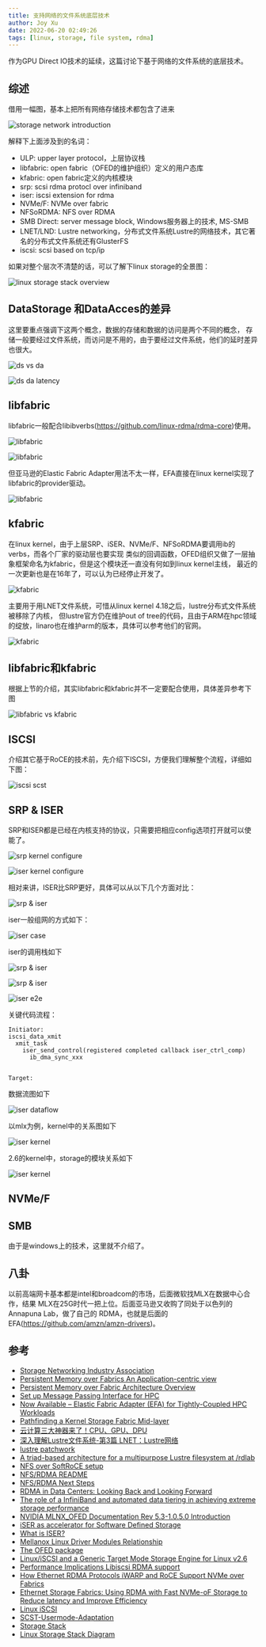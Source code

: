 ```yaml
---
title: 支持网络的文件系统底层技术
author: Joy Xu
date: 2022-06-20 02:49:26
tags: [linux, storage, file system, rdma]
---
```


作为GPU Direct IO技术的延续，这篇讨论下基于网络的文件系统的底层技术。

## 综述

借用一幅图，基本上把所有网络存储技术都包含了进来

![storage network introduction](/images/storage_network.png)

解释下上面涉及到的名词：

* ULP: upper layer protocol，上层协议栈
* libfabric: open fabric（OFED的维护组织）定义的用户态库
* kfabric: open fabric定义的内核模块
* srp: scsi rdma protocl over infiniband
* iser: iscsi extension for rdma
* NVMe/F: NVMe over fabric
* NFSoRDMA: NFS over RDMA
* SMB Direct: server message block, Windows服务器上的技术, MS-SMB
* LNET/LND: Lustre networking，分布式文件系统Lustre的网络技术，其它著名的分布式文件系统还有GlusterFS
* iscsi: scsi based on tcp/ip

如果对整个层次不清楚的话，可以了解下linux storage的全景图：

![linux storage stack overview](/images/Linux-storage-stack-diagram_v4.10.svg)

## DataStorage 和DataAcces的差异

这里要重点强调下这两个概念，数据的存储和数据的访问是两个不同的概念，
存储一般要经过文件系统，而访问是不用的，由于要经过文件系统，他们的延时差异也很大。

![ds vs da](/images/storage_network_ds_da.png)

![ds da latency](/images/storage_network_ds_da_latency.png)

## libfabric

libfabric一般配合libibverbs(https://github.com/linux-rdma/rdma-core)使用。

![libfabric](/images/storage_network_libfabric.png)

![libfabric](/images/storage_network_libfabric2.png)

但亚马逊的Elastic Fabric Adapter用法不太一样，EFA直接在linux kernel实现了libfabric的provider驱动。

![libfabric](/images/storage_network_libfabric3.png)

## kfabric

在linux kernel，由于上层SRP、iSER、NVMe/F、NFSoRDMA要调用ib的verbs，而各个厂家的驱动层也要实现
类似的回调函数，OFED组织又做了一层抽象框架命名为kfabric，但是这个模块还一直没有何如到linux kernel主线，
最近的一次更新也是在16年了，可以认为已经停止开发了。

![kfabric](/images/storage_network_kfabric.png)

主要用于用LNET文件系统，可惜从linux kernel 4.18之后，lustre分布式文件系统被移除了内核，
但lustre官方仍在维护out of tree的代码，且由于ARM在hpc领域的绽放，linaro也在维护arm的版本，具体可以参考他们的官网。

![kfabric](/images/storage_network_kfabric2.png)

## libfabric和kfabric

根据上节的介绍，其实libfabric和kfabric并不一定要配合使用，具体差异参考下图

![libfabric vs kfabric](/images/storage_network_fabric.png)

## ISCSI

介绍其它基于RoCE的技术前，先介绍下ISCSI，方便我们理解整个流程，详细如下图：

![iscsi scst ](/images/storage_network_iscsi.png)

## SRP & ISER

SRP和ISER都是已经在内核支持的协议，只需要把相应config选项打开就可以使能了。

![srp kernel configure](/images/storage_network_srp.png)

![iser kernel configure](/images/storage_network_iser.png)

相对来讲，ISER比SRP更好，具体可以从以下几个方面对比：

![srp & iser](/images/storage_network_srp_iser3.png)

iser一般组网的方式如下：

![iser case](/images/storage_network_iser_case.png)

iser的调用栈如下

![srp & iser](/images/storage_network_srp_iser.png)

![srp & iser](/images/storage_network_srp_iser2.png)

![iser e2e](/images/storage_network_iser_e2e.png)

关键代码流程：

	Initiator:
	iscsi_data_xmit
	  xmit_task
	    iser_send_control(registered completed callback iser_ctrl_comp)
	      ib_dma_sync_xxx


	Target:


数据流图如下

![iser dataflow](/images/storage_network_iser_dataflow.png)

以mlx为例，kernel中的关系图如下

![iser kernel](/images/storage_network_iser_kernel.png)

2.6的kernel中，storage的模块关系如下

![iser kernel](/images/storage_network_26linux.png)

## NVMe/F

## SMB

由于是windows上的技术，这里就不介绍了。

## 八卦

以前高端网卡基本都是intel和broadcom的市场，后面微软找MLX在数据中心合作，结果
MLX在25G时代一把上位。后面亚马逊又收购了同处于以色列的Annapuna Lab，做了自己的
RDMA，也就是后面的EFA(https://github.com/amzn/amzn-drivers)。

## 参考

* [Storage Networking Industry Association](https://www.snia.org/)
* [Persistent Memory over Fabrics An Application-centric view](https://www.snia.org/sites/default/files/PM-Summit/2017/presentations/Paul_Grun_Doug_Voigt_PM_over_Fabrics-an-Application-centered_Viewv2.pdf)
* [Persistent Memory over Fabric Architecture Overview](https://slideplayer.com/slide/13896886)
* [Set up Message Passing Interface for HPC](https://docs.microsoft.com/en-us/azure/virtual-machines/workloads/hpc/setup-mpi)
* [Now Available – Elastic Fabric Adapter (EFA) for Tightly-Coupled HPC Workloads](https://aws.amazon.com/cn/blogs/aws/now-available-elastic-fabric-adapter-efa-for-tightly-coupled-hpc-workloads/)
* [Pathfinding a Kernel Storage Fabric Mid-layer](https://openfabrics.org/images/eventpresos/2016presentations/106kfabric.pdf)
* [云计算三大神器来了！CPU、GPU、DPU](https://www.sohu.com/a/427490498_505795)
* [深入理解Lustre文件系统-第3篇 LNET：Lustre网络](https://blog.csdn.net/fsdev/article/details/7800126)
* [lustre patchwork](https://patchwork.kernel.org/project/lustre-devel/list/)
* [A triad-based architecture for a multipurpose Lustre filesystem at /rdlab](https://rdlab.cs.upc.edu/wp-content/uploads/2021/05/LUG2021-Triad-based-architecture-rdlab.pdf)
* [NFS over SoftRoCE setup](http://linux-nfs.org/wiki/index.php/NFS_over_SoftRoCE_setup)
* [NFS/RDMA README](https://kernel.org/doc/Documentation/filesystems/nfs/nfs-rdma.txt)
* [NFS/RDMA Next Steps](https://datatracker.ietf.org/meeting/99/materials/slides-99-nfsv4-nfsrdma-next-steps-chuck-lever-00)
* [RDMA in Data Centers: Looking Back and Looking Forward](https://slidetodoc.com/rdma-in-data-centers-looking-back-and-looking/)
* [The role of a InfiniBand and automated data tiering in achieving extreme storage performance](https://kipdf.com/the-role-of-a-infiniband-and-automated-data-tiering-in-achieving-extreme-storage_5aef9bb47f8b9a0f648b4583.html)
* [NVIDIA MLNX_OFED Documentation Rev 5.3-1.0.5.0 Introduction](https://docs.nvidia.com/networking/display/MLNXOFEDv531050/Introduction)
* [iSER as accelerator for Software Defined Storage](https://www.snia.org/sites/default/files/SDC/2016/presentations/storage_networking/RahulFiske_iSER_Accelerator_Software_Defined_Storage_v2.pdf)
* [What is ISER?](https://support.mellanox.com/s/article/what-is-iser-x)
* [Mellanox Linux Driver Modules Relationship](https://support.mellanox.com/s/article/mellanox-linux-driver-modules-relationship--mlnx-ofed-x)
* [The OFED package](https://www.rdmamojo.com/2012/04/25/the-ofed-package/)
* [Linux/iSCSI and a Generic Target Mode Storage Engine for Linux v2.6](https://www.usenix.org/legacy/events/lsf08/tech/IO_bellinger.pdf)
* [Performance Implications Libiscsi RDMA support](https://www.snia.org/sites/default/files/SDC/2016/presentations/storage_networking/Shterman-Grimberg_Greenberg_Performance%20Implications%20Libiscsi_%20RDMA_V6.pdf)
* [How Ethernet RDMA Protocols iWARP and RoCE Support NVMe over Fabrics](https://www.snia.org/sites/default/files/ESF/How_Ethernet_RDMA_Protocols_Support_NVMe_over_Fabrics_Final.pdf)
* [Ethernet Storage Fabrics: Using RDMA with Fast NVMe-oF Storage to Reduce latency and Improve Efficiency](https://www.snia.org/educational-library/ethernet-storage-fabrics-using-rdma-fast-nvme-storage-reduce-latency-and-improve)
* [Linux iSCSI](https://runsisi.com/2019/10/30/linux-iscsi/)
* [SCST-Usermode-Adaptation](https://davidbutterfield.github.io/SCST-Usermode-Adaptation/)
* [Storage Stack](https://wxdublin.gitbooks.io/deep-into-linux-and-beyond/content/io.html)
* [Linux Storage Stack Diagram](https://www.thomas-krenn.com/en/wiki/Linux_Storage_Stack_Diagram)
